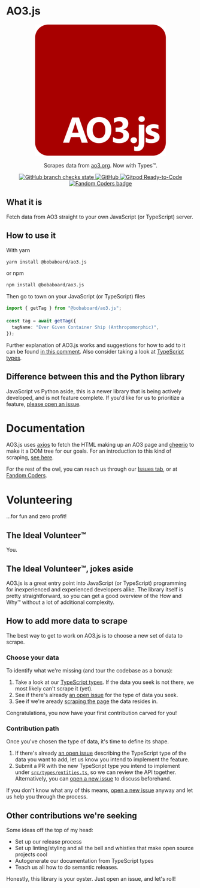 # AO3.js

<div align="center">

![AO3.js logo](./logo-transparent-small.png)

Scrapes data from [ao3.org](https://ao3.org). Now with Types™.

<!-- Add the <a> so IMGs will stay on the same line -->
<a href="#">
    <img alt="GitHub branch checks state" src="https://img.shields.io/github/checks-status/essential-randomness/ao3.js/main" />
</a>
<a href="#">
    <img alt="GitHub" src="https://img.shields.io/github/license/essential-randomness/ao3.js" />
</a>
<a href="https://gitpod.io/from-referrer/">
    <img src="https://img.shields.io/badge/Gitpod-Ready--to--Code-blue?logo=gitpod" alt="Gitpod Ready-to-Code"/>
</a>
<a href="https://fancoders.com/">
    <img src="https://img.shields.io/badge/fandom-coders-ff69b4" alt="Fandom Coders badge"/>
</a>
</div>

## What it is

Fetch data from AO3 straight to your own JavaScript (or TypeScript) server.

## How to use it

With yarn

```sh
yarn install @bobaboard/ao3.js
```

or npm

```sh
npm install @bobaboard/ao3.js
```

Then go to town on your JavaScript (or TypeScript) files

```ts
import { getTag } from "@bobaboard/ao3.js";

const tag = await getTag({
  tagName: "Ever Given Container Ship (Anthropomorphic)",
});
```

Further explanation of AO3.js works and suggestions for how to add to it can be found [in this comment](https://github.com/essential-randomness/AO3.js/issues/2#issuecomment-1032213524). Also consider taking a look at [TypeScript types](./src/types/entities.ts).

## Difference between this and the Python library

JavaScript vs Python aside, this is a newer library that is being actively developed, and is not feature complete. If you'd like for us to prioritize a feature, [please open an issue](https://github.com/essential-randomness/ao3.js/issues/new).

# Documentation

AO3.js uses [axios](https://axios-http.com/) to fetch the HTML making up an AO3 page and [cheerio](https://cheerio.js.org/) to make it a DOM tree for our goals. For an introduction to this kind of scraping, [see here](https://blog.logrocket.com/parsing-html-nodejs-cheerio/).

For the rest of the owl, you can reach us through our [Issues tab](https://github.com/essential-randomness/ao3.js/issues), or at [Fandom Coders](https://fancoders.com/).

# Volunteering

...for fun and zero profit!

## The Ideal Volunteer™

You.

## The Ideal Volunteer™, jokes aside

AO3.js is a great entry point into JavaScript (or TypeScript) programming for inexperienced and experienced developers alike. The library itself is pretty straightforward, so you can get a good overview of the How and Why™ without a lot of additional complexity.

## How to add more data to scrape

The best way to get to work on AO3.js is to choose a new set of data to scrape.

### Choose your data

To identify what we're missing (and tour the codebase as a bonus):

1. Take a look at our [TypeScript types](./src/types/entities.ts). If the data you seek is not there, we most likely can't scrape it (yet).
2. See if there's already [an open issue](https://github.com/essential-randomness/ao3.js/issues/) for the type of data you seek.
3. See if we're aready [scraping the page](./src/types/pages.ts) the data resides in.

Congratulations, you now have your first contribution carved for you!

### Contribution path

Once you've chosen the type of data, it's time to define its shape.

1. If there's already [an open issue](https://github.com/essential-randomness/ao3.js/issues/) describing the TypeScript type of the data you want to add, let us know you intend to implement the feature.
2. Submit a PR with the new TypeScript type you intend to implement under [`src/types/entities.ts`](./src/types/entities.ts), so we can review the API together. Alternatively, you can [open a new issue](https://github.com/essential-randomness/ao3.js/issues/new) to discuss beforehand.

If you don't know what any of this means, [open a new issue](https://github.com/essential-randomness/ao3.js/issues/new) anyway and let us help you through the process.

## Other contributions we're seeking

Some ideas off the top of my head:

- Set up our release process
- Set up linting/styling and all the bell and whistles that make open source projects cool
- Autogenerate our documentation from TypeScript types
- Teach us all how to do semantic releases.

Honestly, this library is your oyster. Just open an issue, and let's roll!
